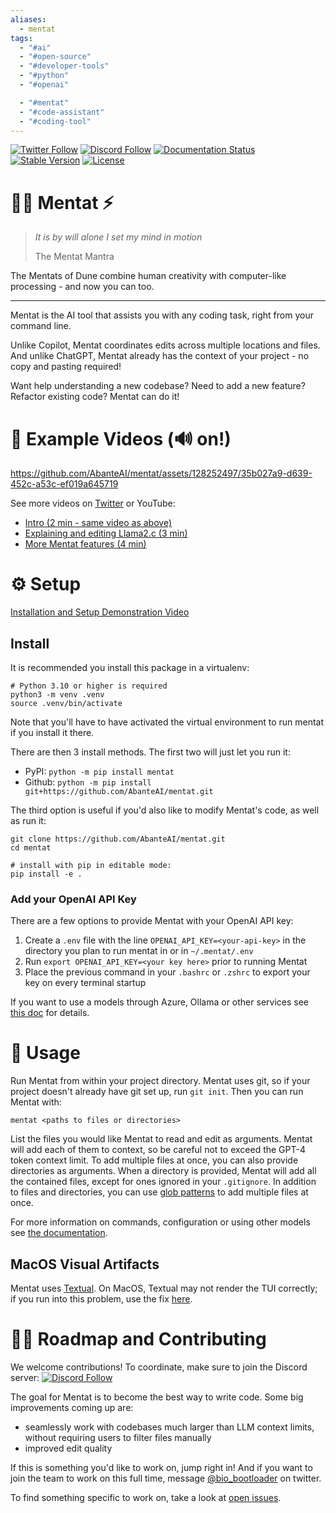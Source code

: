 ```yaml
---
aliases:
  - mentat
tags:
  - "#ai"
  - "#open-source"
  - "#developer-tools"
  - "#python"
  - "#openai"

  - "#mentat"
  - "#code-assistant"
  - "#coding-tool"
---
```

[![Twitter Follow](https://img.shields.io/twitter/follow/AbanteAi?style=social)](https://twitter.com/AbanteAi)
[![Discord Follow](https://dcbadge.vercel.app/api/server/XbPdxAMJte?style=flat)](https://discord.gg/zbvd9qx9Pb)
[![Documentation Status](https://readthedocs.org/projects/mentat-ai/badge/?version=latest)](https://docs.mentat.ai/en/latest/?badge=latest)
[![Stable Version](https://img.shields.io/pypi/v/mentat?color=blue)](https://pypi.org/project/mentat/)
[![License](https://img.shields.io/pypi/l/mentat.svg)](https://github.com/AbanteAI/mentat/blob/main/LICENSE)

# 🧙‍♂️ Mentat ⚡

> _It is by will alone I set my mind in motion_
>
> The Mentat Mantra

The Mentats of Dune combine human creativity with computer-like processing - and now you can too.

---

Mentat is the AI tool that assists you with any coding task, right from your command line.

Unlike Copilot, Mentat coordinates edits across multiple locations and files. And unlike ChatGPT, Mentat already has the context of your project - no copy and pasting required!

Want help understanding a new codebase? Need to add a new feature? Refactor existing code? Mentat can do it!

# 🍿 Example Videos (🔊 on!)

https://github.com/AbanteAI/mentat/assets/128252497/35b027a9-d639-452c-a53c-ef019a645719

See more videos on [Twitter](https://twitter.com/bio_bootloader/status/1683906735248125955) or YouTube:

-   [Intro (2 min - same video as above)](https://www.youtube.com/watch?v=lODjaWclwpY)
-   [Explaining and editing Llama2.c (3 min)](https://www.youtube.com/watch?v=qSyTWMFOjPs)
-   [More Mentat features (4 min)](https://www.youtube.com/watch?v=YJLDIqq8k2A)

# ⚙️ Setup

[Installation and Setup Demonstration Video](https://www.youtube.com/watch?v=bVJP8hY8uRM)

## Install

It is recommended you install this package in a virtualenv:

```
# Python 3.10 or higher is required
python3 -m venv .venv
source .venv/bin/activate
```

Note that you'll have to have activated the virtual environment to run mentat if you install it there.

There are then 3 install methods. The first two will just let you run it:

-   PyPI: `python -m pip install mentat`
-   Github: `python -m pip install git+https://github.com/AbanteAI/mentat.git`

The third option is useful if you'd also like to modify Mentat's code, as well as run it:

```
git clone https://github.com/AbanteAI/mentat.git
cd mentat

# install with pip in editable mode:
pip install -e .
```

### Add your OpenAI API Key

There are a few options to provide Mentat with your OpenAI API key:

1. Create a `.env` file with the line `OPENAI_API_KEY=<your-api-key>` in the directory you plan to run mentat in or in `~/.mentat/.env`
2. Run `export OPENAI_API_KEY=<your key here>` prior to running Mentat
3. Place the previous command in your `.bashrc` or `.zshrc` to export your key on every terminal startup

If you want to use a models through Azure, Ollama or other services see [this doc](https://docs.mentat.ai/en/latest/user/alternative_models.html) for details.

# 🚀 Usage

Run Mentat from within your project directory. Mentat uses git, so if your project doesn't already have git set up, run `git init`. Then you can run Mentat with:

`mentat <paths to files or directories>`

List the files you would like Mentat to read and edit as arguments. Mentat will add each of them to context, so be careful not to exceed the GPT-4 token context limit. To add multiple files at once, you can also provide directories as arguments. When a directory is provided, Mentat will add all the contained files, except for ones ignored in your `.gitignore`. In addition to files and directories, you can use [glob patterns](https://docs.python.org/3/library/glob.html) to add multiple files at once.

For more information on commands, configuration or using other models see [the documentation](https://docs.mentat.ai/en/latest/user/guides.html).

## MacOS Visual Artifacts

Mentat uses [Textual](https://textual.textualize.io/). On MacOS, Textual may not render the TUI correctly; if you run into this problem, use the fix [here](https://textual.textualize.io/FAQ/#why-doesnt-textual-look-good-on-macos).

# 👩‍💻 Roadmap and Contributing

We welcome contributions! To coordinate, make sure to join the Discord server: [![Discord Follow](https://dcbadge.vercel.app/api/server/XbPdxAMJte?style=flat)](https://discord.gg/zbvd9qx9Pb)

The goal for Mentat is to become the best way to write code. Some big improvements coming up are:

-   seamlessly work with codebases much larger than LLM context limits, without requiring users to filter files manually
-   improved edit quality

If this is something you'd like to work on, jump right in! And if you want to join the team to work on this full time, message [@bio_bootloader](https://twitter.com/bio_bootloader) on twitter.

To find something specific to work on, take a look at [open issues](https://github.com/AbanteAI/mentat/issues).

